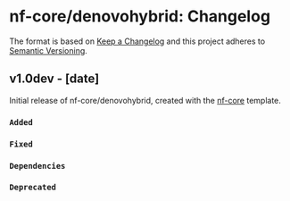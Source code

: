 # nf-core/denovohybrid: Changelog

The format is based on [Keep a Changelog](https://keepachangelog.com/en/1.0.0/)
and this project adheres to [Semantic Versioning](https://semver.org/spec/v2.0.0.html).

## v1.0dev - [date]

Initial release of nf-core/denovohybrid, created with the [nf-core](https://nf-co.re/) template.

### `Added`

### `Fixed`

### `Dependencies`

### `Deprecated`
